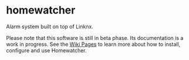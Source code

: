 homewatcher
===========

Alarm system built on top of Linknx.

Please note that this software is still in beta phase. Its documentation is a work in progress.
See the [Wiki Pages](https://github.com/2franix/homewatcher/wiki) to learn more about how to install, configure and use Homewatcher.
